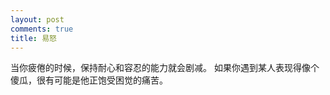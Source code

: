 ```yaml
---
layout: post
comments: true
title: 易怒
---
```




当你疲倦的时候，保持耐心和容忍的能力就会剧减。 如果你遇到某人表现得像个傻瓜，很有可能是他正饱受困觉的痛苦。

